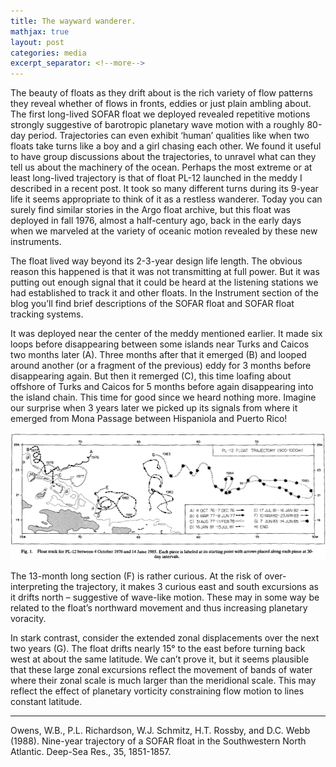 ```yaml
---
title: The wayward wanderer. 
mathjax: true
layout: post
categories: media
excerpt_separator: <!--more-->
---
```


The beauty of floats as they drift about is the rich variety of flow patterns they reveal whether of flows in fronts, eddies or just plain ambling about. The first long-lived SOFAR float we deployed revealed repetitive motions strongly suggestive of barotropic planetary wave motion with a roughly 80-day period. Trajectories can even exhibit ‘human’ qualities like when two floats take turns like a boy and a girl chasing each other. We found it useful to have group discussions about the trajectories, to unravel what can they tell us about the machinery of the ocean. Perhaps the most extreme or at least long-lived trajectory is that of float PL-12 launched in the meddy I described in a recent post. It took so many different turns during its 9-year life it seems appropriate to think of it as a restless wanderer. Today you can surely find similar stories in the Argo float archive, but this float was deployed in fall 1976, almost a half-century ago, back in the early days when we marveled at the variety of oceanic motion revealed by these new instruments.
<!--more-->

The float lived way beyond its 2-3-year design life length. The obvious reason this happened is that it was not transmitting at full power. But it was putting out enough signal that it could be heard at the listening stations we had established to track it and other floats. In the Instrument section of the blog you’ll find brief descriptions of the SOFAR float and SOFAR float tracking systems. 

It was deployed near the center of the meddy mentioned earlier. It made six loops before disappearing between some islands near Turks and Caicos two months later (A). Three months after that it emerged (B) and looped around another (or a fragment of the previous) eddy for 3 months before disappearing again. But then it remerged (C), this time loafing about offshore of Turks and Caicos for 5 months before again disappearing into the island chain. This time for good since we heard nothing more. Imagine our surprise when 3 years later we picked up its signals from where it emerged from Mona Passage between Hispaniola and Puerto Rico! 


![Restless__Wanderer.jpeg](/assets/Restless__Wanderer.jpeg)


The 13-month long section (F) is rather curious. At the risk of over-interpreting the trajectory, it makes 3 curious east and south excursions as it drifts north – suggestive of wave-like motion. These may in some way be related to the float’s northward movement and thus increasing planetary voracity. 

In stark contrast, consider the extended zonal displacements over the next two years (G). The float drifts nearly 15° to the east before turning back west at about the same latitude. We can’t prove it, but it seems plausible that these large zonal excursions reflect the movement of bands of water where their zonal scale is much larger than the meridional scale. This may reflect the effect of planetary vorticity constraining flow motion to lines constant latitude. 

- - - - -
Owens, W.B., P.L. Richardson, W.J. Schmitz, H.T. Rossby, and D.C. Webb (1988).  Nine-year trajectory of a SOFAR float in the Southwestern North Atlantic.  Deep-Sea Res., 35, 1851-1857.

